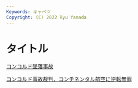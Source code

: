 ```yaml
---
Keywords: キャベツ
Copyright: (C) 2022 Ryu Yamada
---
```



# タイトル
[コンコルド墜落事故](https://ja.wikipedia.org/wiki/%E3%82%B3%E3%83%B3%E3%82%B3%E3%83%AB%E3%83%89%E5%A2%9C%E8%90%BD%E4%BA%8B%E6%95%85)

[コンコルド事故裁判、コンチネンタル航空に逆転無罪](https://www.afpbb.com/articles/-/2914374)
